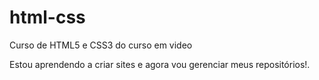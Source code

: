 # html-css
 Curso de HTML5 e CSS3 do curso em video

 Estou aprendendo a criar sites e agora vou gerenciar meus repositórios!.
 
